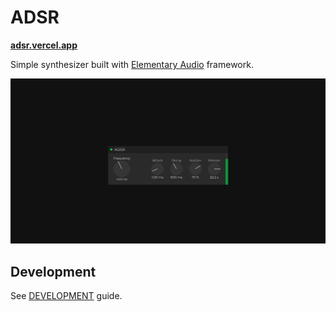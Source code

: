 # ADSR

**[adsr.vercel.app](https://adsr.vercel.app/)**

Simple synthesizer built with [Elementary Audio](https://www.elementary.audio/) framework.

<img src="./public/og-image.png">

## Development

See [DEVELOPMENT](./DEVELOPMENT.md) guide.
